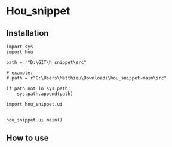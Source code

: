 # Hou_snippet 

## Installation



```
import sys
import hou

path = r"D:\GIT\h_snippet\src"

# example: 
# path = r"C:\Users\Matthieu\Downloads\hou_snippet-main\src"

if path not in sys.path:
    sys.path.append(path)

import hou_snippet.ui


hou_snippet.ui.main()
```

## How to use